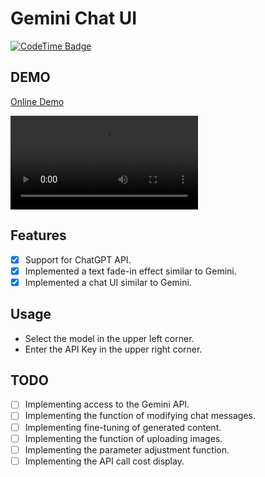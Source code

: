 # Gemini Chat UI

[![CodeTime Badge](https://img.shields.io/endpoint?style=social&color=222&url=https%3A%2F%2Fapi.codetime.dev%2Fshield%3Fid%3D2%26project%3Dgemini-chat-ui%26in=0)](https://codetime.dev)

## DEMO

[Online Demo](https://gemini-chat-ui-six.vercel.app/)

![preview](./preview/gumini-style-chat-ui.mp4)

## Features

- [x] Support for ChatGPT API.
- [x] Implemented a text fade-in effect similar to Gemini.
- [x] Implemented a chat UI similar to Gemini.

## Usage

- Select the model in the upper left corner.
- Enter the API Key in the upper right corner.

## TODO
- [ ] Implementing access to the Gemini API.
- [ ] Implementing the function of modifying chat messages.
- [ ] Implementing fine-tuning of generated content.
- [ ] Implementing the function of uploading images.
- [ ] Implementing the parameter adjustment function.
- [ ] Implementing the API call cost display.
